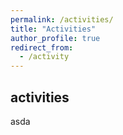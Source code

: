 ```yaml
---
permalink: /activities/
title: "Activities"
author_profile: true
redirect_from: 
  - /activity
---
```


## activities

asda

